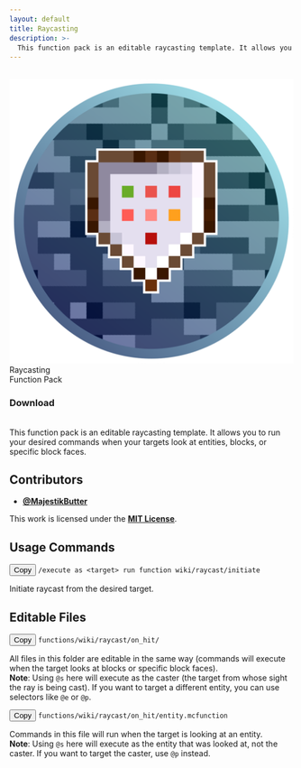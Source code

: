```yaml
---
layout: default
title: Raycasting
description: >-
  This function pack is an editable raycasting template. It allows you to run your desired commands when your targets look at entities, blocks, or specific block faces.
---
```


<br>

<div class="banner" data-year="2022">
        <div class="banner-inner">
            <img class="banner-logo" src="/assets/images/logo.png">
            <div class="banner-front">
                <span class="banner-game-title">Raycasting</span>
                <div class="tags">
                    <span class="tag">Function Pack</span>
                </div>
                <div class="card">
                    <h3 class="card-button-title">Download</h3>
                    <a href="https://github.com/BedrockCommands/developer-packs/releases/download/rc/Raycasting.FP.mcpack" 
                    class="stretched-link" 
                    target="_blank" 
                    rel="noopener noreferrer">
                    </a>
                </div>
            </div>
        </div>
    </div>
<br>
This function pack is an editable raycasting template. It allows you to run your desired commands when your targets look at entities, blocks, or specific block faces.

## Contributors

- **[@MajestikButter](https://github.com/MajestikButter/)**

This work is licensed under the **[MIT License](https://opensource.org/license/mit)**.

## Usage Commands

<div class="command-card">
  <div class="command-box">
    <button class="copy-button" onclick="copyCommand(this)">Copy</button>
    <code class="no-wrap">/execute as &lt;target&gt; run function wiki/raycast/initiate</code>
  </div>
  <p>
  Initiate raycast from the desired target.
  </p>
</div>

## Editable Files

<div class="command-card">
  <div class="command-box">
    <button class="copy-button" onclick="copyCommand(this)">Copy</button>
    <code class="no-wrap folder">functions/wiki/raycast/on_hit/</code>
  </div>
  <p>
  All files in this folder are editable in the same way (commands will execute when the target looks at blocks or specific block faces).<br><strong>Note</strong>: Using <code>@s</code> here will execute as the caster (the target from whose sight the ray is being cast). If you want to target a different entity, you can use selectors like <code>@e</code> or <code>@p</code>.
  </p>
</div>

<div class="command-card">
  <div class="command-box">
    <button class="copy-button" onclick="copyCommand(this)">Copy</button>
    <code class="no-wrap file">functions/wiki/raycast/on_hit/entity.mcfunction</code>
  </div>
  <p>
  Commands in this file will run when the target is looking at an entity.<br><strong>Note</strong>: Using <code>@s</code> here will execute as the entity that was looked at, not the caster. If you want to target the caster, use <code>@p</code> instead.
  </p>
</div>